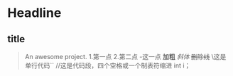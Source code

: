 # Headline
## title

> An awesome project.
1.第一点
2.第二点
-这一点
**加粗**
*斜体*
~~删除线~~
\这是单行代码``
//这是代码段，四个空格或一个制表符缩进
int i；

